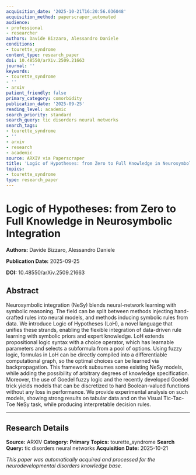 ```yaml
---
acquisition_date: '2025-10-21T16:20:56.036048'
acquisition_method: paperscraper_automated
audience:
- professional
- researcher
authors: Davide Bizzaro, Alessandro Daniele
conditions:
- tourette_syndrome
content_type: research_paper
doi: 10.48550/arXiv.2509.21663
journal: ''
keywords:
- tourette_syndrome
- ''
- arxiv
patient_friendly: false
primary_category: comorbidity
publication_date: '2025-09-25'
reading_level: academic
search_priority: standard
search_query: tic disorders neural networks
search_tags:
- tourette_syndrome
- ''
- arxiv
- research
- academic
source: ARXIV via Paperscraper
title: 'Logic of Hypotheses: from Zero to Full Knowledge in Neurosymbolic Integration'
topics:
- tourette_syndrome
type: research_paper
---
```


# Logic of Hypotheses: from Zero to Full Knowledge in Neurosymbolic Integration

**Authors:** Davide Bizzaro, Alessandro Daniele

**Publication Date:** 2025-09-25

**DOI:** 10.48550/arXiv.2509.21663

## Abstract

Neurosymbolic integration (NeSy) blends neural-network learning with symbolic reasoning. The field can be split between methods injecting hand-crafted rules into neural models, and methods inducing symbolic rules from data. We introduce Logic of Hypotheses (LoH), a novel language that unifies these strands, enabling the flexible integration of data-driven rule learning with symbolic priors and expert knowledge. LoH extends propositional logic syntax with a choice operator, which has learnable parameters and selects a subformula from a pool of options. Using fuzzy logic, formulas in LoH can be directly compiled into a differentiable computational graph, so the optimal choices can be learned via backpropagation. This framework subsumes some existing NeSy models, while adding the possibility of arbitrary degrees of knowledge specification. Moreover, the use of Goedel fuzzy logic and the recently developed Goedel trick yields models that can be discretized to hard Boolean-valued functions without any loss in performance. We provide experimental analysis on such models, showing strong results on tabular data and on the Visual Tic-Tac-Toe NeSy task, while producing interpretable decision rules.

---

## Research Details

**Source:** ARXIV
**Category:** 
**Primary Topics:** tourette_syndrome
**Search Query:** tic disorders neural networks
**Acquisition Date:** 2025-10-21

*This paper was automatically acquired and processed for the neurodevelopmental disorders knowledge base.*
